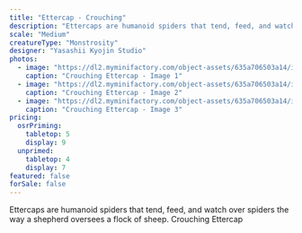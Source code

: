 ```yaml
---
title: "Ettercap - Crouching"
description: "Ettercaps are humanoid spiders that tend, feed, and watch over spiders the way a shepherd oversees a flock of sheep. Crouching Ettercap"
scale: "Medium"
creatureType: "Monstrosity"
designer: "Yasashii Kyojin Studio"
photos:
  - image: "https://dl2.myminifactory.com/object-assets/635a706503a14/images/720X720-ettercap-02-ps.jpg"
    caption: "Crouching Ettercap - Image 1"
  - image: "https://dl2.myminifactory.com/object-assets/635a706503a14/images/720X720-ettercap-02-scale.jpg"
    caption: "Crouching Ettercap - Image 2"
  - image: "https://dl2.myminifactory.com/object-assets/635a706503a14/images/720X720-ettercap-02b.jpg"
    caption: "Crouching Ettercap - Image 3"
pricing:
  osrPriming:
    tabletop: 5
    display: 9
  unprimed:
    tabletop: 4
    display: 7
featured: false
forSale: false
---
```


Ettercaps are humanoid spiders that tend, feed, and watch over spiders the way a shepherd oversees a flock of sheep. Crouching Ettercap